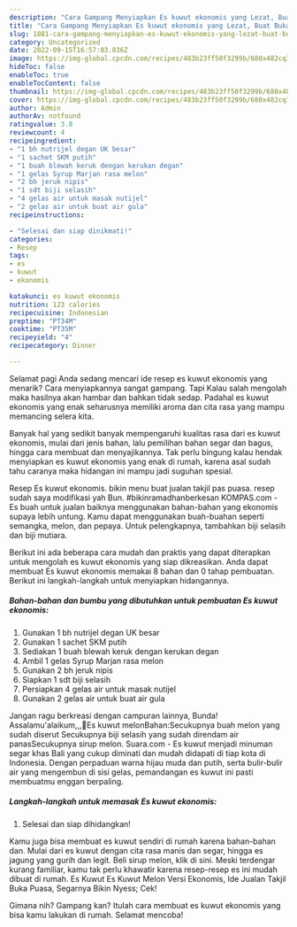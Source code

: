 ```yaml
---
description: "Cara Gampang Menyiapkan Es kuwut ekonomis yang Lezat, Buat Buka Puasa Sempurna"
title: "Cara Gampang Menyiapkan Es kuwut ekonomis yang Lezat, Buat Buka Puasa Sempurna"
slug: 1881-cara-gampang-menyiapkan-es-kuwut-ekonomis-yang-lezat-buat-buka-puasa-sempurna
category: Uncategorized
date: 2022-09-15T16:57:03.036Z
image: https://img-global.cpcdn.com/recipes/483b23ff50f3299b/680x482cq70/es-kuwut-ekonomis-foto-resep-utama.jpg
hideToc: false
enableToc: true
enableTocContent: false
thumbnail: https://img-global.cpcdn.com/recipes/483b23ff50f3299b/680x482cq70/es-kuwut-ekonomis-foto-resep-utama.jpg
cover: https://img-global.cpcdn.com/recipes/483b23ff50f3299b/680x482cq70/es-kuwut-ekonomis-foto-resep-utama.jpg
author: Admin
authorAv: notfound
ratingvalue: 3.8
reviewcount: 4
recipeingredient:
- "1 bh nutrijel degan UK besar"
- "1 sachet SKM putih"
- "1 buah blewah keruk dengan kerukan degan"
- "1 gelas Syrup Marjan rasa melon"
- "2 bh jeruk nipis"
- "1 sdt biji selasih"
- "4 gelas air untuk masak nutijel"
- "2 gelas air untuk buat air gula"
recipeinstructions:

- "Selesai dan siap dinikmati!"
categories:
- Resep
tags:
- es
- kuwut
- ekonomis

katakunci: es kuwut ekonomis 
nutrition: 123 calories
recipecuisine: Indonesian
preptime: "PT34M"
cooktime: "PT35M"
recipeyield: "4"
recipecategory: Dinner

---
```



Selamat pagi Anda sedang mencari ide resep es kuwut ekonomis yang menarik? Cara menyiapkannya sangat gampang. Tapi Kalau salah mengolah maka hasilnya akan hambar dan bahkan tidak sedap. Padahal es kuwut ekonomis yang enak seharusnya memiliki aroma dan cita rasa yang mampu memancing selera kita.


Banyak hal yang sedikit banyak mempengaruhi kualitas rasa dari es kuwut ekonomis, mulai dari jenis bahan, lalu pemilihan bahan segar dan bagus, hingga cara membuat dan menyajikannya. Tak perlu bingung kalau hendak menyiapkan es kuwut ekonomis yang enak di rumah, karena asal sudah tahu caranya maka hidangan ini mampu jadi suguhan spesial.

Resep Es kuwut ekonomis. bikin menu buat jualan takjil pas puasa. resep sudah saya modifikasi yah Bun. #bikinramadhanberkesan KOMPAS.com - Es buah untuk jualan baiknya menggunakan bahan-bahan yang ekonomis supaya lebih untung. Kamu dapat menggunakan buah-buahan seperti semangka, melon, dan pepaya. Untuk pelengkapnya, tambahkan biji selasih dan biji mutiara.


Berikut ini ada beberapa cara mudah dan praktis yang dapat diterapkan untuk mengolah es kuwut ekonomis yang siap dikreasikan. Anda dapat membuat Es kuwut ekonomis memakai 8 bahan dan 0 tahap pembuatan. Berikut ini langkah-langkah untuk menyiapkan hidangannya.

<!--inarticleads1-->

##### Bahan-bahan dan bumbu yang dibutuhkan untuk pembuatan Es kuwut ekonomis:

1. Gunakan 1 bh nutrijel degan UK besar
1. Gunakan 1 sachet SKM putih
1. Sediakan 1 buah blewah keruk dengan kerukan degan
1. Ambil 1 gelas Syrup Marjan rasa melon
1. Gunakan 2 bh jeruk nipis
1. Siapkan 1 sdt biji selasih
1. Persiapkan 4 gelas air untuk masak nutijel
1. Gunakan 2 gelas air untuk buat air gula


Jangan ragu berkreasi dengan campuran lainnya, Bunda! Assalamu&#39;alaikum,,,📌Es kuwut melonBahan:Secukupnya buah melon yang sudah diserut Secukupnya biji selasih yang sudah direndam air panasSecukupnya sirup melon. Suara.com - Es kuwut menjadi minuman segar khas Bali yang cukup diminati dan mudah didapati di tiap kota di Indonesia. Dengan perpaduan warna hijau muda dan putih, serta bulir-bulir air yang mengembun di sisi gelas, pemandangan es kuwut ini pasti membuatmu enggan berpaling. 

<!--inarticleads2-->

##### Langkah-langkah untuk memasak Es kuwut ekonomis:


1. Selesai dan siap dihidangkan!

Kamu juga bisa membuat es kuwut sendiri di rumah karena bahan-bahan dan. Mulai dari es kuwut dengan cita rasa manis dan segar, hingga es jagung yang gurih dan legit. Beli sirup melon, klik di sini. Meski terdengar kurang familiar, kamu tak perlu khawatir karena resep-resep es ini mudah dibuat di rumah. Es Kuwut Es Kuwut Melon Versi Ekonomis, Ide Jualan Takjil Buka Puasa, Segarnya Bikin Nyess; Cek! 

Gimana nih? Gampang kan? Itulah cara membuat es kuwut ekonomis yang bisa kamu lakukan di rumah. Selamat mencoba!
